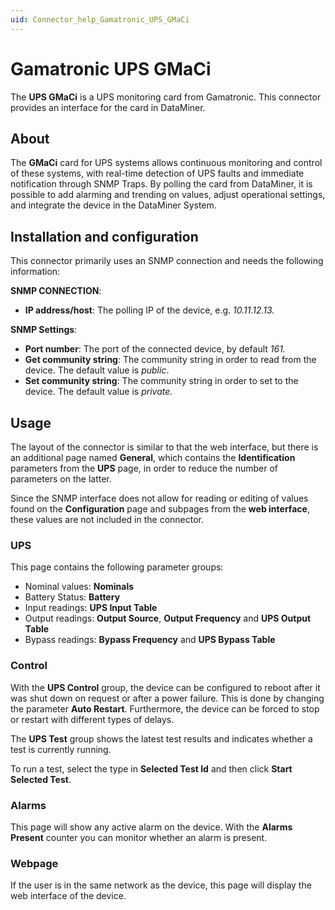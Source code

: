 ```yaml
---
uid: Connector_help_Gamatronic_UPS_GMaCi
---
```


# Gamatronic UPS GMaCi

The **UPS GMaCi** is a UPS monitoring card from Gamatronic. This connector provides an interface for the card in DataMiner.

## About

The **GMaCi** card for UPS systems allows continuous monitoring and control of these systems, with real-time detection of UPS faults and immediate notification through SNMP Traps. By polling the card from DataMiner, it is possible to add alarming and trending on values, adjust operational settings, and integrate the device in the DataMiner System.

## Installation and configuration

This connector primarily uses an SNMP connection and needs the following information:

**SNMP CONNECTION**:

- **IP address/host**: The polling IP of the device, e.g. *10.11.12.13.*

**SNMP Settings**:

- **Port number**: The port of the connected device, by default *161.*
- **Get community string**: The community string in order to read from the device. The default value is *public*.
- **Set community string**: The community string in order to set to the device. The default value is *private.*

## Usage

The layout of the connector is similar to that the web interface, but there is an additional page named **General**, which contains the **Identification** parameters from the **UPS** page, in order to reduce the number of parameters on the latter.

Since the SNMP interface does not allow for reading or editing of values found on the **Configuration** page and subpages from the **web interface**, these values are not included in the connector.

### UPS

This page contains the following parameter groups:

- Nominal values: **Nominals**
- Battery Status: **Battery**
- Input readings: **UPS Input Table**
- Output readings: **Output Source**, **Output Frequency** and **UPS Output Table**
- Bypass readings: **Bypass Frequency** and **UPS Bypass Table**

### Control

With the **UPS Control** group, the device can be configured to reboot after it was shut down on request or after a power failure. This is done by changing the parameter **Auto Restart**.
Furthermore, the device can be forced to stop or restart with different types of delays.

The **UPS Test** group shows the latest test results and indicates whether a test is currently running.

To run a test, select the type in **Selected Test Id** and then click **Start Selected Test**.

### Alarms

This page will show any active alarm on the device. With the **Alarms Present** counter you can monitor whether an alarm is present.

### Webpage

If the user is in the same network as the device, this page will display the web interface of the device.
